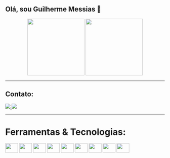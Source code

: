 ## Olá, sou Guilherme Messias 👋

<div align="center">
  <img height="180em" src="https://github-readme-stats.vercel.app/api?username=themessias&show_icons=true&theme=dark&include_all_commits=true&count_private=true">
  <img height="180em" src="https://github-readme-stats.vercel.app/api/top-langs/?username=themessias&layout=compact&langs_count=7&theme=dark">
</div>

<hr>
<h2>Contato:</h2>
<a href="mailto:glm.messias@gmail.com">
  <img src="https://img.shields.io/badge/gmail-%23D14836.svg?&style=for-the-badge&logo=gmail&logoColor=white">
</a>
<a href="https://www.linkedin.com/in/guilherme-messias-186839182/" target="_blank">
  <img src="https://img.shields.io/badge/linkedin-%230077B5.svg?&style=for-the-badge&logo=linkedin&logoColor=white">
</a>
<hr>

# Ferramentas & Tecnologias:
<div style="display: inline-block;">
  <img src="https://cdn.jsdelivr.net/gh/devicons/devicon/icons/html5/html5-original-wordmark.svg" align="center" height="30" width="40">
  <img src="https://cdn.jsdelivr.net/gh/devicons/devicon/icons/css3/css3-original-wordmark.svg" align="center" height="30" width="40">
  <img src="https://cdn.jsdelivr.net/gh/devicons/devicon/icons/javascript/javascript-original.svg" align="center" height="30" width="40">
  <img src="https://cdn.jsdelivr.net/gh/devicons/devicon/icons/python/python-original-wordmark.svg" align="center" height="30" width="40">
  <img src="https://cdn.jsdelivr.net/gh/devicons/devicon/icons/flask/flask-original-wordmark.svg" align="center" height="30" width="40">
  <img src="https://cdn.jsdelivr.net/gh/devicons/devicon/icons/java/java-original-wordmark.svg" align="center" height="30" width="40">
  <img src="https://cdn.jsdelivr.net/gh/devicons/devicon/icons/mysql/mysql-original-wordmark.svg" align="center" height="30" width="40">
  <img src="https://cdn.jsdelivr.net/gh/devicons/devicon/icons/postgresql/postgresql-original-wordmark.svg" align="center" height="30" width="40">
  <img src="https://cdn.jsdelivr.net/gh/devicons/devicon/icons/sqlalchemy/sqlalchemy-original-wordmark.svg" align="center" height="30" width="40">
